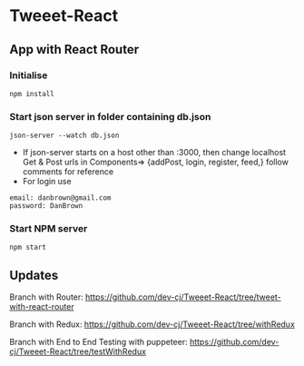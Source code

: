 

# Tweeet-React

## App with React Router

### Initialise
```
npm install
```
### Start json server in folder containing db.json 
```
json-server --watch db.json
```

* If json-server starts on a host other than :3000, then change localhost Get & Post urls in Components=> {addPost, login, register, feed,} follow comments for reference 
* For login use
````
email: danbrown@gmail.com
password: DanBrown
````

### Start NPM server
```
npm start
```

## Updates  
Branch with Router: <https://github.com/dev-cj/Tweeet-React/tree/tweet-with-react-router>

Branch with Redux: <https://github.com/dev-cj/Tweeet-React/tree/withRedux>

Branch with End to End Testing with puppeteer: <https://github.com/dev-cj/Tweeet-React/tree/testWithRedux>
